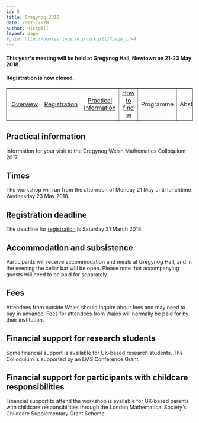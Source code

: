 ```yaml
---
id: 5
title: Gregynog 2018
date: 2017-12-20
author: nickgill
layout: page
#guid: http://boolesrings.org/nickgill/?page_id=4
---
```


#### This year's meeting will be held at Gregynog Hall, Newtown on 21-23 May 2018. 

#### Registration is now closed.

<style>
.tablelines table, .tablelines td, .tablelines th {
        border: 1px solid black;
        }
</style>


<p>
<table width="100%" border="1">
  <tr>
    <td align="center"> <a href = "gregynog2018">Overview</a> </td><td align="center">  <a href = "gregynog-registration">Registration</a> </td><td align="center">  <a href = "gregynog-practical">Practical Information</a> </td><td align="center"> <a href = "gregynog-how-to-find-us">How to find us</a> </td><td align="center"> Programme </td><td align="center"> Abstracts </td></tr></table>
</p>


## Practical information
Information for your visit to the Gregynog Welsh Mathematics Colloquium 2017.

## Times

The workshop will run from the afternoon of Monday 21 May until lunchtime Wednesday 23 May 2018.

## Registration deadline

The deadline for [registration](gregynog-registration.md) is Saturday 31 March 2018.

## Accommodation and subsistence

Participants will receive accommodation and meals at Gregynog Hall, and in the evening the cellar bar will be open. Please note that accompanying guests will need to be paid for separately.

## Fees

Attendees from outside Wales should inquire about fees and may need to pay in advance. Fees for attendees from Wales will normally be paid for by their institution.

## Financial support for research students

Some financial support is available for UK-based research students. The Colloquium is supported by an LMS Conference Grant.

## Financial support for participants with childcare responsibilities

Financial support to attend the workshop is available for UK-based parents with childcare responsibilities through the London Mathematical Society’s Childcare Supplementary Grant Scheme.
